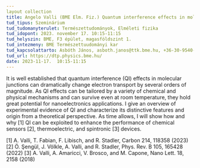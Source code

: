 ```yaml
---
layout collection
title: Angelo Valli (BME Elm. Fiz.) Quantum interference effects in molecular nanoelectronics
tud_tipus: Szeminárium
tud_tudomanyterulet: Természettudományok, Elméleti fizika 
tud_idopont: 2023. november 17. 10:15-11:15
tud_helyszin: BME, F3 épület, magasföldszint 1. 
tud_intezmeny: BME Természettuudományi kar
tud_kapcsolattarto: Asbóth János, asboth.janos@ttk.bme.hu, +36-30-9540-930
tud_url: https://dtp.physics.bme.hu/
date: 2023-11-17.  10:15-11:15
---
```

It is well established that quantum interference (QI) effects in molecular junctions can dramatically change electron transport by several orders of magnitude. As QI effects can be tailored by a variety of chemical and physical mechanisms and can survive even at room temperature, they hold great potential for nanoelectronics applications. I give an overview of experimental evidence of QI and characterize its distinctive features and origin from a theoretical perspective. As time allows, I will show how and why [1] QI can be exploited to enhance the performance of chemical sensors [2], thermoelectric, and spintronic [3] devices.

[1] A. Valli, T. Fabian, F. Libisch, and R. Stadler, Carbon 214, 118358 (2023)
[2] Ö. Şengül, J. Völkle, A. Valli, and R. Stadler, Phys. Rev. B  105, 165428 (2022)
[3] A. Valli, A. Amaricci, V. Brosco, and M. Capone, Nano Lett. 18, 2158 (2018)
